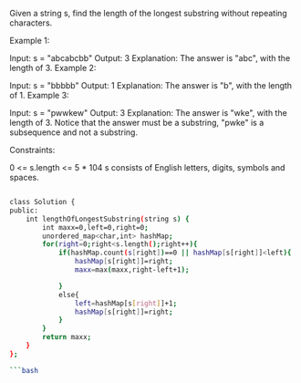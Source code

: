  
Given a string s, find the length of the longest 
substring
 without repeating characters.

 

Example 1:

Input: s = "abcabcbb"
Output: 3
Explanation: The answer is "abc", with the length of 3.
Example 2:

Input: s = "bbbbb"
Output: 1
Explanation: The answer is "b", with the length of 1.
Example 3:

Input: s = "pwwkew"
Output: 3
Explanation: The answer is "wke", with the length of 3.
Notice that the answer must be a substring, "pwke" is a subsequence and not a substring.
 

Constraints:

0 <= s.length <= 5 * 104
s consists of English letters, digits, symbols and spaces.


```bash

class Solution {
public:
    int lengthOfLongestSubstring(string s) {
        int maxx=0,left=0,right=0;
        unordered_map<char,int> hashMap;
        for(right=0;right<s.length();right++){
            if(hashMap.count(s[right])==0 || hashMap[s[right]]<left){
                hashMap[s[right]]=right;
                maxx=max(maxx,right-left+1);

            }
            else{
                left=hashMap[s[right]]+1;
                hashMap[s[right]]=right;
            }
        }
        return maxx;
    }
};

```bash
